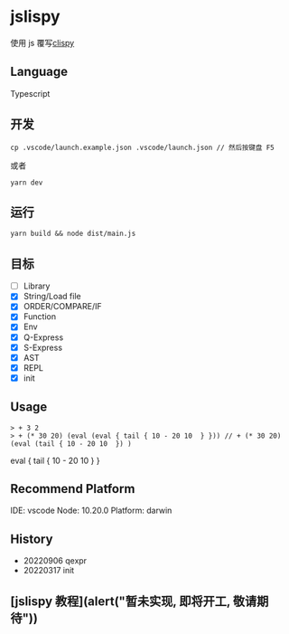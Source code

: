 # jslispy

使用 js 覆写[clispy](https://github.com/akerdi/buildyourownlisp)

## Language

Typescript

## 开发

    cp .vscode/launch.example.json .vscode/launch.json // 然后按键盘 F5

或者

    yarn dev

## 运行

    yarn build && node dist/main.js

## 目标

- [ ] Library
- [x] String/Load file
- [x] ORDER/COMPARE/IF
- [x] Function
- [x] Env
- [x] Q-Express
- [x] S-Express
- [x] AST
- [x] REPL
- [x] init

## Usage

    > + 3 2
    > + (* 30 20) (eval (eval { tail { 10 - 20 10  } })) // + (* 30 20) (eval (tail { 10 - 20 10  }) )

eval { tail { 10 - 20 10 } }

## Recommend Platform

IDE: vscode
Node: 10.20.0
Platform: darwin

## History

- 20220906 qexpr
- 20220317 init

## [jslispy 教程](alert("暂未实现, 即将开工, 敬请期待"))
